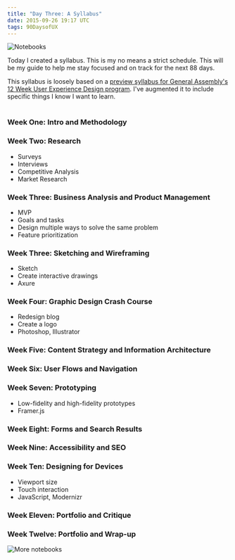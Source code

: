 ```yaml
---
title: "Day Three: A Syllabus"
date: 2015-09-26 19:17 UTC
tags: 90DaysofUX
---
```


![Notebooks](/img/notebooks1.jpg)

Today I created a syllabus. This is my no means a strict schedule. This will be my guide to help me stay focused and on track for the next 88 days.

This syllabus is loosely based on a [preview syllabus for General Assembly's 12 Week User Experience Design program](https://ga-core-production-herokuapp-com.global.ssl.fastly.net/assets/course_applications/user-experience-design/User_Experience_Design_Course_-_GA-af94c82cbffcb4eaf310870fbf17b2c5.pdf). I've augmented it to include specific things I know I want to learn.
<br/>
<br/>

### Week One: Intro and Methodology

### Week Two: Research
* Surveys
* Interviews
* Competitive Analysis
* Market Research

### Week Three: Business Analysis and Product Management
* MVP
* Goals and tasks
* Design multiple ways to solve the same problem
* Feature prioritization

### Week Three: Sketching and Wireframing
* Sketch
* Create interactive drawings
* Axure

### Week Four: Graphic Design Crash Course
* Redesign blog
* Create a logo
* Photoshop, Illustrator

### Week Five: Content Strategy and Information Architecture

### Week Six: User Flows and Navigation

### Week Seven: Prototyping
* Low-fidelity and high-fidelity prototypes
* Framer.js

### Week Eight: Forms and Search Results

### Week Nine: Accessibility and SEO

### Week Ten: Designing for Devices
* Viewport size
* Touch interaction
* JavaScript, Modernizr

### Week Eleven: Portfolio and Critique

### Week Twelve: Portfolio and Wrap-up

![More notebooks](/img/notebooks_2.jpg)